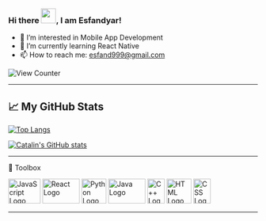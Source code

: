 ### Hi there <img src="https://raw.githubusercontent.com/MartinHeinz/MartinHeinz/master/wave.gif" width="30px">, I am Esfandyar!

- 👀 I’m interested in Mobile App Development
- 🌱 I’m currently learning React Native
- 📫 How to reach me: esfand999@gmail.com

![View Counter](https://gpvc.arturio.dev/esfand999)


--------

## &#x1f4c8; My GitHub Stats

[![Top Langs](https://github-readme-stats.vercel.app/api/top-langs/?username=esfand999&hide=php,html,css&theme=dark)](https://github.com/anuraghazra/github-readme-stats)

[![Catalin's GitHub stats](https://github-readme-stats.vercel.app/api?username=esfand999&theme=dark)](https://github.com/anuraghazra/github-readme-stats)


--------

🧰 Toolbox

<img src="https://cdn.freebiesupply.com/logos/thumbs/2x/logo-javascript-logo.png" alt="JavaScript Logo" width="65" height="50"/> <img src="https://upload.wikimedia.org/wikipedia/commons/thumb/a/a7/React-icon.svg/1200px-React-icon.svg.png" alt="React Logo" width="75" height="50" /> <img src="https://www.python.org/static/opengraph-icon-200x200.png" alt="Python Logo" width="50" height="50" /> <img src="https://www.oracle.com/a/ocom/img/cb71-java-logo.png" alt="Java Logo" width="75" height="50" /> <img src="https://upload.wikimedia.org/wikipedia/commons/1/18/ISO_C%2B%2B_Logo.svg" alt="C++ Logo" width="35" height= "50" />    <img src="https://static.javatpoint.com/htmlpages/images/html-tutorial.png" alt="HTML Logo" width="50" />    <img src="https://upload.wikimedia.org/wikipedia/commons/thumb/d/d5/CSS3_logo_and_wordmark.svg/1200px-CSS3_logo_and_wordmark.svg.png" alt="CSS Logo" width="35" height= "50" />

--------

<!---
esfand999/esfand999 is a ✨ special ✨ repository because its `README.md` (this file) appears on your GitHub profile.
You can click the Preview link to take a look at your changes.
--->
